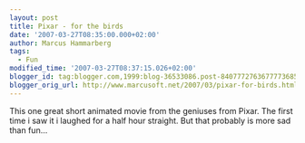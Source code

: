 ```yaml
---
layout: post
title: Pixar - for the birds
date: '2007-03-27T08:35:00.000+02:00'
author: Marcus Hammarberg
tags:
  - Fun
modified_time: '2007-03-27T08:37:15.026+02:00'
blogger_id: tag:blogger.com,1999:blog-36533086.post-8407772763677773685
blogger_orig_url: http://www.marcusoft.net/2007/03/pixar-for-birds.html
---
```


This one great short animated movie from the geniuses from Pixar.
The first time i saw it i laughed for a half hour straight. But that
probably is more sad than fun...

